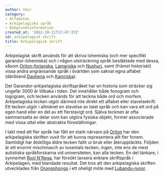 ```yaml
---
author: Ymir
category:
- Alfabeten
- Arkipelagiska språk
- Bakgrundsinformation
created_at: '2012-10-11T17:47:37Z'
id: arkipelagisk skrift
title: Arkipelagisk skrift
---
```

Arkipelagisk skrift används för att skriva lohemiska (och mer specifikt garandor-lohemiska) och i någon utsträckning språk besläktade med dessa, såsom [Oriton-forianska], [Lamariska] och [Nushuri], samt (främst historiskt) vissa andra angränsande språk i övärlden som saknat egna alfabet (däribland [Dauhena] och [Kamriska]).

Det Garandor-arkipelagiska skriftspråket har en historia som sträcker sig ungefär 3000 år tillbaka i tiden. Det innehåller både fonogram och logogram, och tecken används för att teckna både ord och morfem. Arkipelagiska tecken utgör därmed inte direkt ett alfabet eller stavelsekrift. Ett tecken utgör i allmänet en stavelse av talat språk och kan vara ett ord på egen hand eller en del av ett flerstavigt ord. Själva tecknen är ofta sammansatta av delar som kan utgöra fysiska objekt, former associerade med vissa uttal eller abstrakta föreställningar.

I takt med att fler språk har fått en stark närvaro på [Oriton] har den arkipelagiska skriften vuxit för att kunna representera allt fler fonem. Samtidigt har åtskilliga äldre tecken fallit ur bruk eller återupptäckts. Följden är ett enormt mischmasch av tusentals tecken, ingen, inte ens de mest autistiska språkforskarna vid universiteten, kan alla tecken. En del tänkare, i synnerhet [Rool N'Rega], har försökt lansera enklare skriftspråk i Arkipelagen; med blandade resultat. Det tros att den arkipelagiska skriften utvecklades från [Orongohongo] i ett oheligt möte med [Lubandu-runor].

  [Oriton-forianska]: Oriton-forianska
  [Lamariska]: Lamariska
  [Nushuri]: Nushuri
  [Dauhena]: Dauhena
  [Kamriska]: Kamriska
  [Oriton]: Oriton
  [Rool N'Rega]: Rool_NRega
  [Orongohongo]: Orongohongo
  [Lubandu-runor]: Gerasisk_skrift